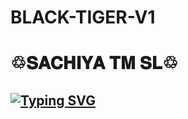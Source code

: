 # BLACK-TIGER-V1



# ♲𝐒𝐀𝐂𝐇𝐈𝐘𝐀 𝐓𝐌 𝐒𝐋♲

## [![Typing SVG](https://readme-typing-svg.herokuapp.com?font=Rockstar-ExtraBold&color=F33A6A&lines=ආයුබොවන්+𝐓𝐎+𝐁𝐋𝐀𝐂𝐊+𝐓𝐈𝐆𝐄𝐑+𝐌𝐑+𝐖𝐀+𝐁𝐎𝐓.;𝐂𝐑𝐄𝐀𝐓𝐄𝐃+𝐁𝐘+𝐒𝐀𝐂𝐇𝐈𝐘𝐀+𝐓𝐌;𝐁𝐄𝐒𝐓+𝐌𝐔𝐋𝐓𝐈𝐃𝐄𝐕𝐄𝐒+𝐖𝐀+𝐁𝐎𝐓;𝐓𝐍𝐊𝐒𝐓+𝐅𝐎𝐑+𝐒𝐀𝐂𝐇𝐈𝐘𝐀+𝐌𝐘+𝐆𝐈𝐓+𝐒𝐑𝐈+𝐋𝐀𝐍𝐊𝐀+𝐒𝐀𝐂𝐇𝐈𝐘𝐀)](https://git.io/typing-svg)
